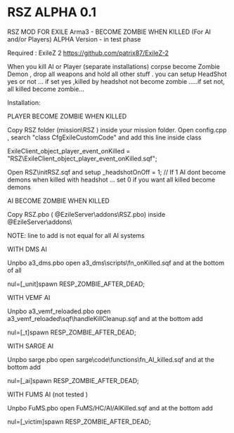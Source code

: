 # RSZ ALPHA 0.1

RSZ MOD FOR EXILE Arma3 - BECOME ZOMBIE WHEN KILLED (For AI and/or Players)
ALPHA Version - in test phase

Required : ExileZ 2 https://github.com/patrix87/ExileZ-2

When you kill AI or Player (separate installations) corpse become Zombie Demon , drop all weapons and hold all other stuff .
you can setup HeadShot yes or not ... if set yes ,killed by headshot not become zombie .....if set not, all killed become zombie...
           

Installation:

PLAYER BECOME ZOMBIE WHEN KILLED

Copy RSZ folder  (mission\RSZ )  inside your mission folder.
Open config.cpp  , search "class CfgExileCustomCode" and add this line inside class 

ExileClient_object_player_event_onKilled = "RSZ\ExileClient_object_player_event_onKilled.sqf";

Open RSZ\initRSZ.sqf and setup
_headshotOnOff = 1;   // If 1 AI  dont become demons when killed with headshot ... set 0 if you want all killed become demons


AI BECOME ZOMBIE WHEN KILLED

Copy   RSZ.pbo ( @EzileServer\addons\RSZ.pbo)  inside @EzileServer\addons\

NOTE: line to add is not equal for all AI systems

WITH DMS AI

Unpbo a3_dms.pbo 
open a3_dms\scripts\fn_onKilled.sqf and at the bottom of all 

 nul=[_unit]spawn  RESP_ZOMBIE_AFTER_DEAD;
 
 
 WITH VEMF AI
 
 Unpbo a3_vemf_reloaded.pbo
 open  a3_vemf_reloaded\sqf\handleKillCleanup.sqf and at the bottom add
 
 nul=[_t]spawn  RESP_ZOMBIE_AFTER_DEAD;	
 
 
 WITH SARGE AI
 
 Unpbo sarge.pbo
 open sarge\code\functions\fn_AI_killed.sqf and at the bottom add
 
nul=[_ai]spawn  RESP_ZOMBIE_AFTER_DEAD;


WITH FUMS AI (not tested )

Unpbo FuMS.pbo
open FuMS/HC/AI/AIKilled.sqf and at the bottom add

nul=[_victim]spawn  RESP_ZOMBIE_AFTER_DEAD;

 
 
